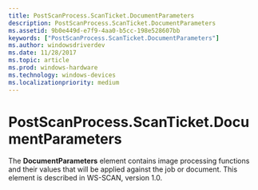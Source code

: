 ```yaml
---
title: PostScanProcess.ScanTicket.DocumentParameters
description: PostScanProcess.ScanTicket.DocumentParameters
ms.assetid: 9b0e449d-e7f9-4aa0-b5cc-198e528607bb
keywords: ["PostScanProcess.ScanTicket.DocumentParameters"]
ms.author: windowsdriverdev
ms.date: 11/28/2017
ms.topic: article
ms.prod: windows-hardware
ms.technology: windows-devices
ms.localizationpriority: medium
---
```


# PostScanProcess.ScanTicket.DocumentParameters


The **DocumentParameters** element contains image processing functions and their values that will be applied against the job or document. This element is described in WS-SCAN, version 1.0.

 

 





